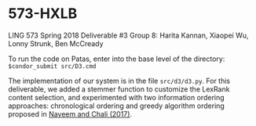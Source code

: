 # 573-HXLB
LING 573 Spring 2018
Deliverable #3
Group 8: Harita Kannan, Xiaopei Wu, Lonny Strunk, Ben McCready

To run the code on Patas, enter into the base level of the directory: `$condor_submit src/D3.cmd`

The implementation of our system is in the file `src/d3/d3.py`. For this deliverable, we added a stemmer function to customize the LexRank content selection, and experimented with two information ordering approaches: chronological ordering and greedy algorithm ordering proposed in [Nayeem and Chali (2017)](www.aclweb.org/anthology/W17-2407).

